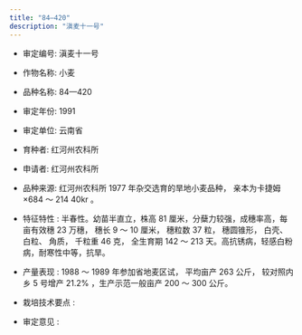 ```yaml
---
title: "84—420"
description: "滇麦十一号"
---
```

* 审定编号:  滇麦十一号

*  作物名称:  小麦

*  品种名称:  84—420

*  审定年份:  1991

*  审定单位:  云南省

* 育种者:  红河州农科所

*  申请者:  红河州农科所

*  品种来源:   红河州农科所 1977 年杂交选育的旱地小麦品种， 亲本为卡捷姆 ×684 ～ 214 40kr 。

*  特征特性 : 
半春性。幼苗半直立，株高 81 厘米，分蘖力较强，成穗率高，每亩有效穗 23 万穗， 穗长 9 ～ 10 厘米， 穗粒数 37 粒， 穗圆锥形， 白壳、 白粒、 角质， 千粒重 46 克， 全生育期 142 ～ 213 天。高抗锈病，轻感白粉病，耐寒性中等，抗旱。
 
*  产量表现 : 
1988 ～ 1989 年参加省地麦区试， 平均亩产 263 公斤， 较对照内 乡 5 号增产 21.2% ，生产示范一般亩产 200 ～ 300 公斤。

*  栽培技术要点 : 


*  审定意见 : 

